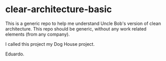 # clear-architecture-basic

This is a generic repo to help me understand Uncle Bob's version of clean architecture.
This repo should be generic, without any work related elements (from any company).

I called this project my Dog House project.

Eduardo.